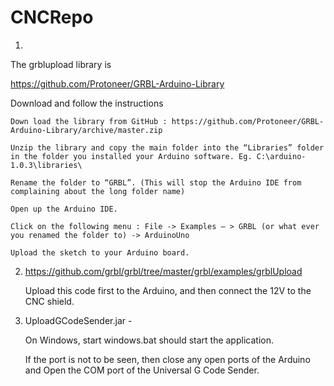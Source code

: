 # CNCRepo

1.

The grblupload library is 

https://github.com/Protoneer/GRBL-Arduino-Library

Download and follow the instructions

	Down load the library from GitHub : https://github.com/Protoneer/GRBL-Arduino-Library/archive/master.zip

	Unzip the library and copy the main folder into the “Libraries” folder in the folder you installed your Arduino software. Eg. C:\arduino-1.0.3\libraries\

	Rename the folder to “GRBL”. (This will stop the Arduino IDE from complaining about the long folder name)

	Open up the Arduino IDE.

	Click on the following menu : File -> Examples – > GRBL (or what ever you renamed the folder to) -> ArduinoUno

	Upload the sketch to your Arduino board.



2. https://github.com/grbl/grbl/tree/master/grbl/examples/grblUpload

   Upload this code first to the Arduino, and then connect the 12V to the CNC shield.
  

3. UploadGCodeSender.jar - 
    
	On Windows, start windows.bat should start the application.
	
	If the port is not to be seen, then close any open ports of the Arduino and Open the COM port of the Universal G Code Sender.


